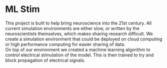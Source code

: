 # ML Stim  
This project is built to help bring neuroscience into the 21st century. All current simulation environments are either slow, or written by the neuroscientists themselves, which makes sharing research difficult. We create a simulation environment that could be deployed on cloud computing or high performance computing for easier sharing of data.  
On top of our environment we created a machine learning algorithm to control electrical stimulation of the model. This is then trained to try and block propagation of electrical signals.  
